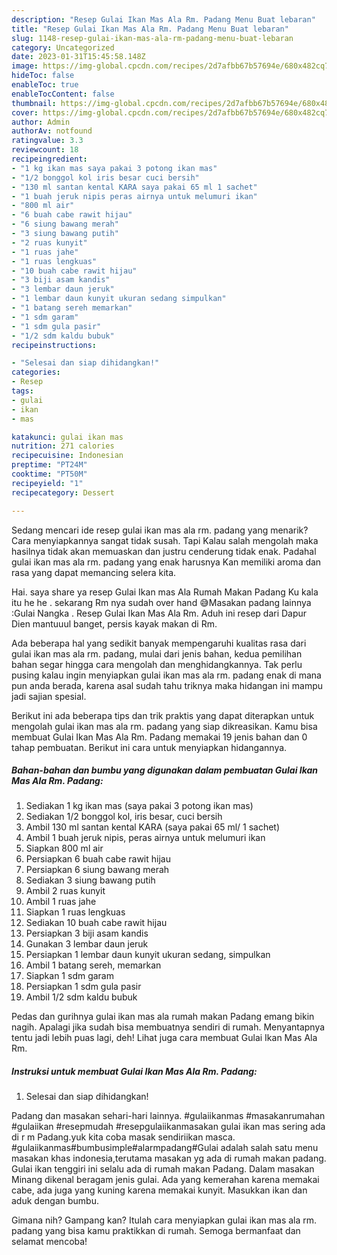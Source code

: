```yaml
---
description: "Resep Gulai Ikan Mas Ala Rm. Padang Menu Buat lebaran"
title: "Resep Gulai Ikan Mas Ala Rm. Padang Menu Buat lebaran"
slug: 1148-resep-gulai-ikan-mas-ala-rm-padang-menu-buat-lebaran
category: Uncategorized
date: 2023-01-31T15:45:58.148Z
image: https://img-global.cpcdn.com/recipes/2d7afbb67b57694e/680x482cq70/gulai-ikan-mas-ala-rm-padang-foto-resep-utama.jpg
hideToc: false
enableToc: true
enableTocContent: false
thumbnail: https://img-global.cpcdn.com/recipes/2d7afbb67b57694e/680x482cq70/gulai-ikan-mas-ala-rm-padang-foto-resep-utama.jpg
cover: https://img-global.cpcdn.com/recipes/2d7afbb67b57694e/680x482cq70/gulai-ikan-mas-ala-rm-padang-foto-resep-utama.jpg
author: Admin
authorAv: notfound
ratingvalue: 3.3
reviewcount: 18
recipeingredient:
- "1 kg ikan mas saya pakai 3 potong ikan mas"
- "1/2 bonggol kol iris besar cuci bersih"
- "130 ml santan kental KARA saya pakai 65 ml 1 sachet"
- "1 buah jeruk nipis peras airnya untuk melumuri ikan"
- "800 ml air"
- "6 buah cabe rawit hijau"
- "6 siung bawang merah"
- "3 siung bawang putih"
- "2 ruas kunyit"
- "1 ruas jahe"
- "1 ruas lengkuas"
- "10 buah cabe rawit hijau"
- "3 biji asam kandis"
- "3 lembar daun jeruk"
- "1 lembar daun kunyit ukuran sedang simpulkan"
- "1 batang sereh memarkan"
- "1 sdm garam"
- "1 sdm gula pasir"
- "1/2 sdm kaldu bubuk"
recipeinstructions:

- "Selesai dan siap dihidangkan!"
categories:
- Resep
tags:
- gulai
- ikan
- mas

katakunci: gulai ikan mas 
nutrition: 271 calories
recipecuisine: Indonesian
preptime: "PT24M"
cooktime: "PT50M"
recipeyield: "1"
recipecategory: Dessert

---
```



Sedang mencari ide resep gulai ikan mas ala rm. padang yang menarik? Cara menyiapkannya sangat tidak susah. Tapi Kalau salah mengolah maka hasilnya tidak akan memuaskan dan justru cenderung tidak enak. Padahal gulai ikan mas ala rm. padang yang enak harusnya Kan memiliki aroma dan rasa yang dapat memancing selera kita.


Hai. saya share ya resep Gulai Ikan mas Ala Rumah Makan Padang Ku kala itu he he . sekarang Rm nya sudah over hand 😅Masakan padang lainnya :Gulai Nangka . Resep Gulai Ikan Mas Ala Rm. Aduh ini resep dari Dapur Dien mantuuul banget, persis kayak makan di Rm.

Ada beberapa hal yang sedikit banyak mempengaruhi kualitas rasa dari gulai ikan mas ala rm. padang, mulai dari jenis bahan, kedua pemilihan bahan segar hingga cara mengolah dan menghidangkannya. Tak perlu pusing kalau ingin menyiapkan gulai ikan mas ala rm. padang enak di mana pun anda berada, karena asal sudah tahu triknya maka hidangan ini mampu jadi sajian spesial.


Berikut ini ada beberapa tips dan trik praktis yang dapat diterapkan untuk mengolah gulai ikan mas ala rm. padang yang siap dikreasikan. Kamu bisa membuat Gulai Ikan Mas Ala Rm. Padang memakai 19 jenis bahan dan 0 tahap pembuatan. Berikut ini cara untuk menyiapkan hidangannya.

<!--inarticleads1-->

##### Bahan-bahan dan bumbu yang digunakan dalam pembuatan Gulai Ikan Mas Ala Rm. Padang:

1. Sediakan 1 kg ikan mas (saya pakai 3 potong ikan mas)
1. Sediakan 1/2 bonggol kol, iris besar, cuci bersih
1. Ambil 130 ml santan kental KARA (saya pakai 65 ml/ 1 sachet)
1. Ambil 1 buah jeruk nipis, peras airnya untuk melumuri ikan
1. Siapkan 800 ml air
1. Persiapkan 6 buah cabe rawit hijau
1. Persiapkan 6 siung bawang merah
1. Sediakan 3 siung bawang putih
1. Ambil 2 ruas kunyit
1. Ambil 1 ruas jahe
1. Siapkan 1 ruas lengkuas
1. Sediakan 10 buah cabe rawit hijau
1. Persiapkan 3 biji asam kandis
1. Gunakan 3 lembar daun jeruk
1. Persiapkan 1 lembar daun kunyit ukuran sedang, simpulkan
1. Ambil 1 batang sereh, memarkan
1. Siapkan 1 sdm garam
1. Persiapkan 1 sdm gula pasir
1. Ambil 1/2 sdm kaldu bubuk


Pedas dan gurihnya gulai ikan mas ala rumah makan Padang emang bikin nagih. Apalagi jika sudah bisa membuatnya sendiri di rumah. Menyantapnya tentu jadi lebih puas lagi, deh! Lihat juga cara membuat Gulai Ikan Mas Ala Rm. 

<!--inarticleads2-->

##### Instruksi untuk membuat Gulai Ikan Mas Ala Rm. Padang:


1. Selesai dan siap dihidangkan!

Padang dan masakan sehari-hari lainnya. #gulaiikanmas #masakanrumahan #gulaiikan #resepmudah #resepgulaiikanmasakan gulai ikan mas sering ada di r m Padang.yuk kita coba masak sendiriikan masca. #gulaiikanmas#bumbusimple#alarmpadang#Gulai adalah salah satu menu masakan khas indonesia,terutama masakan yg ada di rumah makan padang. Gulai ikan tenggiri ini selalu ada di rumah makan Padang. Dalam masakan Minang dikenal beragam jenis gulai. Ada yang kemerahan karena memakai cabe, ada juga yang kuning karena memakai kunyit. Masukkan ikan dan aduk dengan bumbu. 

Gimana nih? Gampang kan? Itulah cara menyiapkan gulai ikan mas ala rm. padang yang bisa kamu praktikkan di rumah. Semoga bermanfaat dan selamat mencoba!

